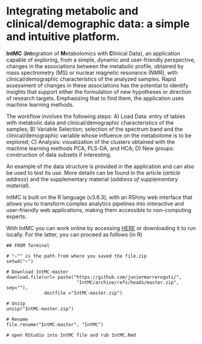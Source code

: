 # Integrating metabolic and clinical/demographic data: a simple and intuitive platform.

**IntMC** (**Int**egration of **M**etabolomics with **C**linical Data), an application capable of exploring, from a simple, dynamic and user-friendly perspective, changes in the associations between the metabolic profile, obtained by mass spectrometry (MS) or nuclear magnetic resonance (NMR), with clinical/demographic characteristics of the analyzed samples. Rapid assessment of changes in these associations has the potential to identify insights that support either the formulation of new hypotheses or direction of research targets. Emphasizing that to find them, the application uses machine learning methods.

The workflow involves the following steps: A) Load Data: entry of tables with metabolic data and clinical/demographic characteristics of the samples; B) Variable Selection; selection of the spectrum band and the clinical/demographic variable whose influence on the metabolome is to be explored; C) Analysis: visualization of the clusters obtained with the machine learning methods PCA, PLS-DA, and HCA; D) New groups: construction of data subsets if interesting.

An example of the data structure is provided in the application and can also be used to test its use. More details can be found in the article (_article address_) and the supplementary material (_address of supplementary material_).

IntMC is built on the R language (v3.6.3), with an RShiny web interface that allows you to transform complex analytics pipelines into interactive and user-friendly web applications, making them accessible to non-computing experts.

With IntMC you can work online by accessing [HERE](https://szua92-junier-marrero0guti0rrez.shinyapps.io/IntMC/) or downloading it to run locally. For the latter, you can proceed as follows (in R)


``` 
## FROM Terminal

# "~"" is the path from where you saved the file.zip
setwd("~")

# Download IntMC-master
download.file(url= paste("https://github.com/juniermarreroguti/",
                          "IntMC/archive/refs/heads/master.zip", sep=""),
              destfile ="IntMC-master.zip")

# Unzip
unzip("IntMC-master.zip")

# Rename
file.rename("IntMC-master", "IntMC")

# open RStudio into IntMC file and rub IntMC.Rmd

```


